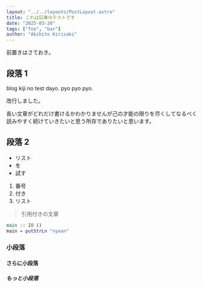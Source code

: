 ```yaml
---
layout: "../../layouts/PostLayout.astro"
title: これは記事のテストです
date: "2025-03-20"
tags: ["foo", "bar"]
author: "Akihito Kirisaki"
---
```

前置きはさておき。
## 段落 1

blog kiji no test dayo.
pyo pyo pyo.

改行しました。

長い文章がどれだけ書けるかわかりませんが己の才能の限りを尽くしてなるべく読みやすく続けていきたいと思う所存でありたいと思います。

## 段落 2

- リスト
- を
- 試す

1. 番号
1. 付き
1. リスト

> 引用付きの文章

```haskell
main :: IO ()
main = putStrLn "nyaan"
```

### 小段落

#### さらに小段落

##### もっと小段落